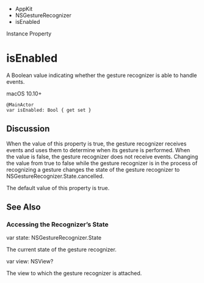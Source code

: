 

- AppKit
- NSGestureRecognizer
-  isEnabled 

Instance Property

# isEnabled

A Boolean value indicating whether the gesture recognizer is able to handle events.

macOS 10.10+

``` source
@MainActor
var isEnabled: Bool { get set }
```

## Discussion

When the value of this property is true, the gesture recognizer receives events and uses them to determine when its gesture is performed. When the value is false, the gesture recognizer does not receive events. Changing the value from true to false while the gesture recognizer is in the process of recognizing a gesture changes the state of the gesture recognizer to NSGestureRecognizer.State.cancelled.

The default value of this property is true.

## See Also

### Accessing the Recognizer’s State

var state: NSGestureRecognizer.State

The current state of the gesture recognizer.

var view: NSView?

The view to which the gesture recognizer is attached.

